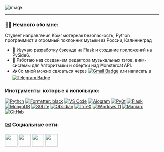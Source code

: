![image](https://github.com/L4zzur/L4zzur/assets/66362624/304ccd9c-516a-4d0a-823f-8f7eaf2e2c32)

---

### 👨‍💻 Немного обо мне:
Студент направления Компьютерная безопасность, Python программист и огромный поклонник музыки из России, Калининград
- 🌱 Изучаю разработку бэкенда на Flask и создание приложений на PySide6.
- 🔭 Работаю над созданием редактора музыкальных тэгов, вики-системы для Алгоритмики и обертки над Monstercat API.
- 📥 Со мной можно связаться через [![Gmail Badge](https://img.shields.io/badge/Gmail-red?logo=gmail&logoColor=white)](mailto:popovnikita01@gmail.com) или написать в [![Telegram Badge](https://img.shields.io/badge/L4zzur-lightblue?logo=telegram)](https://t.me/L4zzur)

### Инструменты, которые я использую:
[![Python](https://img.shields.io/badge/python-3670A0?style=for-the-badge&logo=python&logoColor=ffdd54)](https://www.python.org/)
[![Formatter: black](https://img.shields.io/badge/formatter-black-000000?style=for-the-badge)](https://github.com/psf/black)
[![VS Code](https://img.shields.io/badge/Visual_Studio_Code-0078D4?style=for-the-badge&logo=visual%20studio%20code&logoColor=white)](https://code.visualstudio.com/)
[![Aiogram](https://img.shields.io/badge/aiogram-2CA5E0?style=for-the-badge&logo=telegram&logoColor=white)](https://aiogram.dev/)
[![PyQt](https://img.shields.io/badge/PyQt-%23217346.svg?style=for-the-badge&logo=Qt&logoColor=white)](https://wiki.qt.io/Qt_for_Python)
[![Flask](https://img.shields.io/badge/flask-%23000.svg?style=for-the-badge&logo=flask&logoColor=white)](https://flask.palletsprojects.com/)
[![MongoDB](https://img.shields.io/badge/MongoDB-%234ea94b.svg?style=for-the-badge&logo=mongodb&logoColor=white)](https://www.mongodb.com)
[![SQLite](https://img.shields.io/badge/sqlite-%2307405e.svg?style=for-the-badge&logo=sqlite&logoColor=white)](https://www.sqlite.org)
[![Obsidian](https://img.shields.io/badge/Obsidian-%23483699.svg?style=for-the-badge&logo=obsidian&logoColor=white)](https://obsidian.md/)
[![LaTeX](https://img.shields.io/badge/latex-%23008080.svg?style=for-the-badge&logo=latex&logoColor=white)]()
[![Windows 11](https://img.shields.io/badge/Windows%2011-%230079d5.svg?style=for-the-badge&logo=Windows%2011&logoColor=white)]()
[![Manjaro](https://img.shields.io/badge/Manjaro-35BF5C?style=for-the-badge&logo=Manjaro&logoColor=white)]()
[![GitHub](https://img.shields.io/badge/github-%23121011.svg?style=for-the-badge&logo=github&logoColor=white)]()


### ✉️ Социальные сети:
<div>
  <a href="https://t.me/L4zzur">
    <img src="https://github.com/L4zzur/L4zzur/assets/66362624/2e98ba98-ec8c-4e88-a822-132fbe72e651" width="40" height="40"/>
  </a>
  <a href="https://vk.com/L4zzur">
    <img src="https://github.com/L4zzur/L4zzur/assets/66362624/0df40081-31d5-47d8-b614-4e7fc13a8f97" width="40" height="40"/>
  </a>
  <a href="https://instagr.am/L4zzur">
    <img src="https://github.com/L4zzur/L4zzur/assets/66362624/c42009e0-9ae3-4c57-8725-559b34bb8fb3" width="40" height="40"/>
  </a>
  <a href="https://spoti.fi/3ysqUa1">
    <img src="https://github.com/L4zzur/L4zzur/assets/66362624/4568993e-f2d8-45d4-89de-35796edc9c02" width="40" height="40"/>
  </a>
</div>
